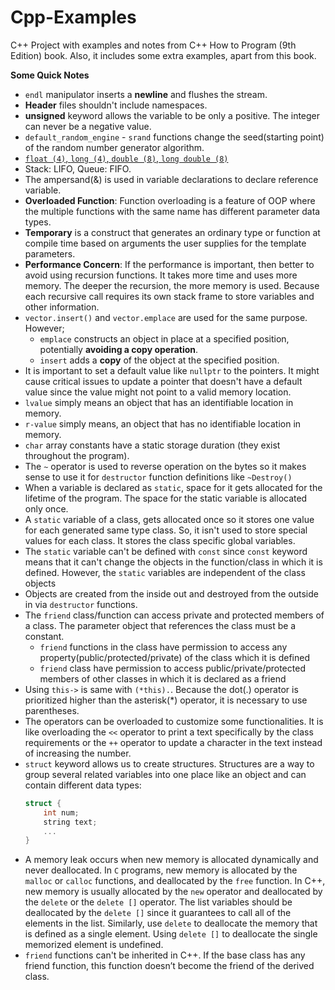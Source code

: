 # Cpp-Examples
C++ Project with examples and notes from C++ How to Program (9th Edition) book. Also, it includes some extra examples, apart from this book.


**Some Quick Notes**
- `endl` manipulator inserts a **newline** and flushes the stream.
- **Header** files shouldn't include namespaces.
- **unsigned** keyword allows the variable to be only a positive. The integer can never be a negative value.
- `default_random_engine` - `srand` functions change the seed(starting point) of the random number generator algorithm.
- [`float (4)`, `long (4)`, `double (8)`, `long double (8)`](https://learn.microsoft.com/en-us/cpp/cpp/fundamental-types-cpp?view=msvc-170#sizes-of-built-in-types)
- Stack: LIFO, Queue: FIFO.
- The ampersand(&) is used in variable declarations to declare reference variable.
- **Overloaded Function**: Function overloading is a feature of OOP where the multiple functions with the same name has different parameter data types.
- **Temporary** is a construct that generates an ordinary type or function at compile time based on arguments the user supplies for the template parameters.
- **Performance Concern**: If the performance is important, then better to avoid using recursion functions. It takes more time and uses more memory. The deeper the recursion, the more memory is used. Because each recursive call requires its own stack frame to store variables and other information.
- `vector.insert()` and `vector.emplace` are used for the same purpose. However;
    - `emplace` constructs an object in place at a specified position, potentially **avoiding a copy operation**.
    - `insert` adds a **copy** of the object at the specified position.
- It is important to set a default value like `nullptr` to the pointers. It might cause critical issues to update a pointer that doesn't have a default value since the value might not point to a valid memory location.
- `lvalue` simply means an object that has an identifiable location in memory.
- `r-value` simply means, an object that has no identifiable location in memory.
- `char` array constants have a static storage duration (they exist throughout the program).
- The `~` operator is used to reverse operation on the bytes so it makes sense to use it for `destructor` function definitions like `~Destroy()`
- When a variable is declared as `static`, space for it gets allocated for the lifetime of the program. The space for the static variable is allocated only once.
- A `static` variable of a class, gets allocated once so it stores one value for each generated same type class. So, it isn't used to store special values for each class. It stores the class specific global variables.
- The `static` variable can't be defined with `const` since `const` keyword means that it can't change the objects in the function/class in which it is defined. However, the `static` variables are independent of the class objects
- Objects are created from the inside out and destroyed from the outside in via `destructor` functions.
- The `friend` class/function can access private and protected members of a class. The parameter object that references the class must be a constant. 
    - `friend` functions in the class have permission to access any property(public/protected/private) of the class which it is defined
    - `friend` class have permission to access public/private/protected members of other classes in which it is declared as a friend 
- Using `this->` is same with `(*this).`. Because the dot(.) operator is prioritized higher than the asterisk(*) operator, it is necessary to use parentheses.
- The operators can be overloaded to customize some functionalities. It is like overloading the `<<` operator to print a text specifically by the class requirements or the `++` operator to update a character in the text instead of increasing the number.
- `struct` keyword allows us to create structures. Structures are a way to group several related variables into one place like an object and can contain different data types:
    ```c++
    struct {
        int num;
        string text;
        ...
    }
    ```
- A memory leak occurs when new memory is allocated dynamically and never deallocated. In `C` programs, new memory is allocated by the `malloc` or `calloc` functions, and deallocated by the `free` function. In C++, new memory is usually allocated by the `new` operator and deallocated by the `delete` or the `delete []` operator. The list variables should be deallocated by the `delete []` since it guarantees to call all of the elements in the list. Similarly, use `delete` to deallocate the memory that is defined as a single element. Using `delete []` to deallocate the single memorized element is undefined. 
- `friend` functions can't be inherited in C++. If the base class has any friend function, this function doesn’t become the friend of the derived class.